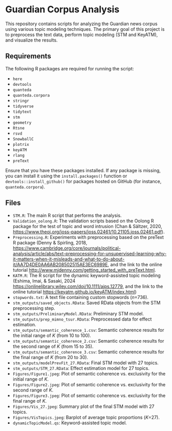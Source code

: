 # Guardian Corpus Analysis

This repository contains scripts for analyzing the Guardian news corpus using various topic modeling techniques. The primary goal of this project is to preprocess the text data, perform topic modeling (STM and KeyATM), and visualize the results.

## Requirements

The following R packages are required for running the script:

- `here`
- `devtools`
- `quanteda`
- `quanteda.corpora`
- `stringr`
- `tidyverse`
- `tidytext`
- `stm`
- `geometry`
- `Rtsne`
- `rsvd`
- `SnowballC`
- `plotrix`
- `keyATM`
- `rlang`
- `preText`

Ensure that you have these packages installed. If any package is missing, you can install it using the `install.packages()` function or `devtools::install_github()` for packages hosted on GitHub (for instance, `quanteda.corpora`).

## Files

- `STM.R`: The main R script that performs the analysis.
- `Validation_oolong.R`: The validation scripts based on the Oolong R package for the test of topic and word intrusion (Chan \& Sältzer, 2020, <https://www.theoj.org/joss-papers/joss.02461/10.21105.joss.02461.pdf>).
- `Preprocessing.R`: Experiments with preprocessing based on the preText R package (Denny \& Spirling, 2018, <https://www.cambridge.org/core/journals/political-analysis/article/abs/text-preprocessing-for-unsupervised-learning-why-it-matters-when-it-misleads-and-what-to-do-about-it/AA7D4DE0AA6AB208502515AE3EC6989E>, and the link to the online tutorial  <http://www.mjdenny.com/getting_started_with_preText.html>.
- `KATM.R`: The R script for the dynamic keyword-assisted topic modeling (Eshima, Imai, \& Sasaki, 2024 <https://onlinelibrary.wiley.com/doi/10.1111/ajps.12779>, and the link to the online tutorial <https://keyatm.github.io/keyATM/index.html>)
- `stopwords.txt`: A text file containing custom stopwords (*n*=736).
- `stm_outputs/saved_objects.RData`: Saved RData objects from the STM preprocessing step.
- `stm_outputs/PreliminaryModel.RData`: Preliminary STM model.
- `stm_outputs/prep_mimno_tsur.RData`: Preprocessed data for effect estimation.
- `stm_outputs/semantic_coherence_1.csv`: Semantic coherence results for the initial range of *K* (from 10 to 100).
- `stm_outputs/semantic_coherence_2.csv`: Semantic coherence results for the second range of *K* (from 15 to 35).
- `stm_outputs/semantic_coherence_3.csv`: Semantic coherence results for the final range of *K* (from 20 to 30).
- `stm_outputs/modelPrevFit_27.RData`: Final STM model with 27 topics.
- `stm_outputs/STM_27.RData`: Effect estimation model for 27 topics.
- `Figures/Figure1.jpeg`: Plot of semantic coherence vs. exclusivity for the initial range of *K*.
- `Figures/Figure2.jpeg`: Plot of semantic coherence vs. exclusivity for the second range of *K*.
- `Figures/Figure3.jpeg`: Plot of semantic coherence vs. exclusivity for the final range of *K*.
- `Figures/Vis_27.jpeg`: Summary plot of the final STM model with 27 topics.
- `Figures/VisTopics.jpeg`: Barplot of average topic proportions (*K*=27).
- `dynamicTopicModel.qs`: Keyword-assisted topic model.

